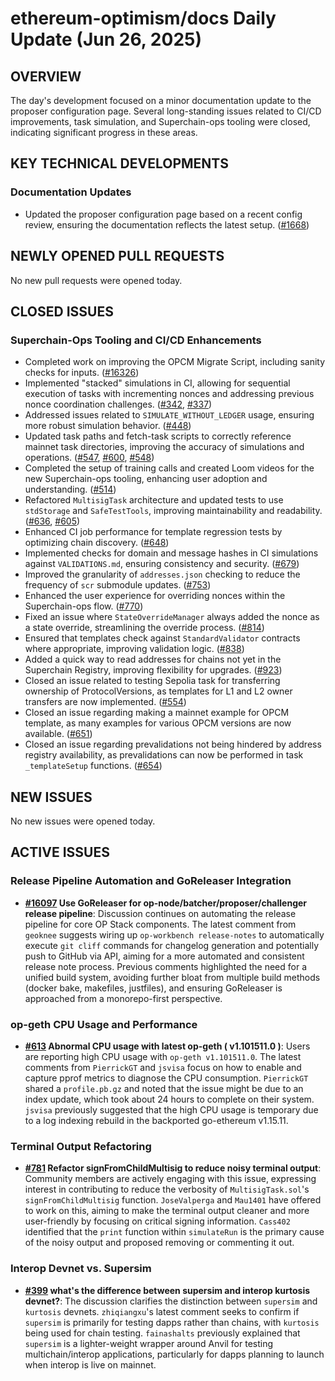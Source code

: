 # ethereum-optimism/docs Daily Update (Jun 26, 2025)
## OVERVIEW 
The day's development focused on a minor documentation update to the proposer configuration page. Several long-standing issues related to CI/CD improvements, task simulation, and Superchain-ops tooling were closed, indicating significant progress in these areas.

## KEY TECHNICAL DEVELOPMENTS

### Documentation Updates
- Updated the proposer configuration page based on a recent config review, ensuring the documentation reflects the latest setup. ([#1668](https://github.com/ethereum-optimism/docs/pull/1668))

## NEWLY OPENED PULL REQUESTS
No new pull requests were opened today.

## CLOSED ISSUES

### Superchain-Ops Tooling and CI/CD Enhancements
- Completed work on improving the OPCM Migrate Script, including sanity checks for inputs. ([#16326](https://github.com/ethereum-optimism/docs/issues/16326))
- Implemented "stacked" simulations in CI, allowing for sequential execution of tasks with incrementing nonces and addressing previous nonce coordination challenges. ([#342](https://github.com/ethereum-optimism/docs/issues/342), [#337](https://github.com/ethereum-optimism/docs/issues/337))
- Addressed issues related to `SIMULATE_WITHOUT_LEDGER` usage, ensuring more robust simulation behavior. ([#448](https://github.com/ethereum-optimism/docs/issues/448))
- Updated task paths and fetch-task scripts to correctly reference mainnet task directories, improving the accuracy of simulations and operations. ([#547](https://github.com/ethereum-optimism/docs/issues/547), [#600](https://github.com/ethereum-optimism/docs/issues/600), [#548](https://github.com/ethereum-optimism/docs/issues/548))
- Completed the setup of training calls and created Loom videos for the new Superchain-ops tooling, enhancing user adoption and understanding. ([#514](https://github.com/ethereum-optimism/docs/issues/514))
- Refactored `MultisigTask` architecture and updated tests to use `stdStorage` and `SafeTestTools`, improving maintainability and readability. ([#636](https://github.com/ethereum-optimism/docs/issues/636), [#605](https://github.com/ethereum-optimism/docs/issues/605))
- Enhanced CI job performance for template regression tests by optimizing chain discovery. ([#648](https://github.com/ethereum-optimism/docs/issues/648))
- Implemented checks for domain and message hashes in CI simulations against `VALIDATIONS.md`, ensuring consistency and security. ([#679](https://github.com/ethereum-optimism/docs/issues/679))
- Improved the granularity of `addresses.json` checking to reduce the frequency of `scr` submodule updates. ([#753](https://github.com/ethereum-optimism/docs/issues/753))
- Enhanced the user experience for overriding nonces within the Superchain-ops flow. ([#770](https://github.com/ethereum-optimism/docs/issues/770))
- Fixed an issue where `StateOverrideManager` always added the nonce as a state override, streamlining the override process. ([#814](https://github.com/ethereum-optimism/docs/issues/814))
- Ensured that templates check against `StandardValidator` contracts where appropriate, improving validation logic. ([#838](https://github.com/ethereum-optimism/docs/issues/838))
- Added a quick way to read addresses for chains not yet in the Superchain Registry, improving flexibility for upgrades. ([#923](https://github.com/ethereum-optimism/docs/issues/923))
- Closed an issue related to testing Sepolia task for transferring ownership of ProtocolVersions, as templates for L1 and L2 owner transfers are now implemented. ([#554](https://github.com/ethereum-optimism/docs/issues/554))
- Closed an issue regarding making a mainnet example for OPCM template, as many examples for various OPCM versions are now available. ([#651](https://github.com/ethereum-optimism/docs/issues/651))
- Closed an issue regarding prevalidations not being hindered by address registry availability, as prevalidations can now be performed in task `_templateSetup` functions. ([#654](https://github.com/ethereum-optimism/docs/issues/654))

## NEW ISSUES
No new issues were opened today.

## ACTIVE ISSUES

### Release Pipeline Automation and GoReleaser Integration
- **[#16097](https://github.com/ethereum-optimism/docs/issues/16097) Use GoReleaser for op-node/batcher/proposer/challenger release pipeline**: Discussion continues on automating the release pipeline for core OP Stack components. The latest comment from `geoknee` suggests wiring up `op-workbench release-notes` to automatically execute `git cliff` commands for changelog generation and potentially push to GitHub via API, aiming for a more automated and consistent release note process. Previous comments highlighted the need for a unified build system, avoiding further bloat from multiple build methods (docker bake, makefiles, justfiles), and ensuring GoReleaser is approached from a monorepo-first perspective.

### op-geth CPU Usage and Performance
- **[#613](https://github.com/ethereum-optimism/docs/issues/613) Abnormal CPU usage with latest op-geth ( v1.101511.0 )**: Users are reporting high CPU usage with `op-geth v1.101511.0`. The latest comments from `PierrickGT` and `jsvisa` focus on how to enable and capture pprof metrics to diagnose the CPU consumption. `PierrickGT` shared a `profile.pb.gz` and noted that the issue might be due to an index update, which took about 24 hours to complete on their system. `jsvisa` previously suggested that the high CPU usage is temporary due to a log indexing rebuild in the backported go-ethereum v1.15.11.

### Terminal Output Refactoring
- **[#781](https://github.com/ethereum-optimism/docs/issues/781) Refactor signFromChildMultisig to reduce noisy terminal output**: Community members are actively engaging with this issue, expressing interest in contributing to reduce the verbosity of `MultisigTask.sol`'s `signFromChildMultisig` function. `JoseValperga` and `Mau1401` have offered to work on this, aiming to make the terminal output cleaner and more user-friendly by focusing on critical signing information. `Cass402` identified that the `print` function within `simulateRun` is the primary cause of the noisy output and proposed removing or commenting it out.

### Interop Devnet vs. Supersim
- **[#399](https://github.com/ethereum-optimism/docs/issues/399) what's the difference between supersim and interop kurtosis devnet?**: The discussion clarifies the distinction between `supersim` and `kurtosis` devnets. `zhiqiangxu`'s latest comment seeks to confirm if `supersim` is primarily for testing dapps rather than chains, with `kurtosis` being used for chain testing. `fainashalts` previously explained that `supersim` is a lighter-weight wrapper around Anvil for testing multichain/interop applications, particularly for dapps planning to launch when interop is live on mainnet.